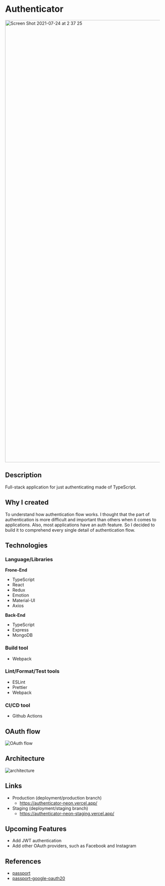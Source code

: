  # Authenticator
 
<img width="1440" alt="Screen Shot 2021-07-24 at 2 37 25" src="https://user-images.githubusercontent.com/54035518/126864541-04d3d60d-0b1a-4e58-83d1-8df963564362.png">

## Description 
Full-stack application for just authenticating made of TypeScript.

## Why I created
To understand how authentication flow works. I thought that the part of authentication is more difficult and important than others when it comes to applications. Also, most applications have an auth feature. So I decided to build it to comprehend every single detail of authentication flow.

## Technologies

### Language/Libraries
**Frone-End**
- TypeScript
- React
- Redux
- Emotion
- Material-UI
- Axios

**Back-End**
- TypeScript
- Express
- MongoDB

### Build tool
- Webpack

### Lint/Format/Test tools
- ESLint
- Prettier
- Webpack

### CI/CD tool
- Github Actions

## OAuth flow
![OAuth flow](https://user-images.githubusercontent.com/54035518/126883889-5e505853-c635-4aac-88b8-ba9c44cf7b92.png)


## Architecture
![architecture](https://user-images.githubusercontent.com/54035518/126865120-a01822bd-0dd0-4306-bda2-083304c86fe1.png)

## Links
- Production (deployment/production branch)
    - https://authenticator-neon.vercel.app/
- Staging (deployment/staging branch)
    - https://authenticator-neon-staging.vercel.app/

## Upcoming Features
- Add JWT authentication
- Add other OAuth providers, such as Facebook and Instagram

## References
- [passport](https://github.com/jaredhanson/passport)
- [passport-google-oauth20](https://github.com/jaredhanson/passport-google-oauth2)
